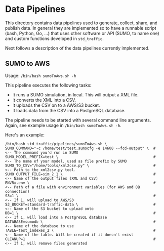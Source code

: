 # Data Pipelines

This directory contains data pipelines used to generate, collect, share, and publish data. In general they are implemented so to have a runnable script (bash, Python, Go, ...) that uses other software or API (SUMO, to name one) and custom functions developed in `std_traffic`.

Next follows a description of the data pipelines currently implemented.

## SUMO to AWS

Usage: `/bin/bash sumoToAws.sh -h`

This pipeline executes the following tasks:

  - It runs a SUMO simulation, in local. This will output a XML file.
  - It converts the XML into a CSV.
  - It uploads the CSV on to a AWS/S3 bucket.
  - It loads data from the CSV into a PostgreSQL database.

The pipeline needs to be started with several command line arguments. Again, see example usage in `/bin/bash sumoToAws.sh -h`.

Here's an example:

```
/bin/bash std_traffic/pipelines/sumoToAws.sh \
SUMO_COMMAND="-c /home/test/test.sumocfg -e 14600 --fcd-output" \  # <-- The command you'd run in SUMO
SUMO_MODEL_PREFIX=test \                                           # <-- The name of your model, used as file prefix by SUMO
SUMO_TO_CSV="/home/tools/xml2csv.py" \                             # <-- Path to the xml2csv.py tool.
SUMO_OUTPUT_FILE=sim_2_1 \                                         # <-- Name of the output files (XML and CSV)
ENVR=.env \                                                        # <-- Path of a file with environment variables (for AWS and DB connection)
S3=1 \                                                             # <-- If 1, will upload to AWS/S3
S3_BUCKET=standard-traffic-data \                                  # <-- Name of the S3 bucket to upload onto
DB=1 \                                                             # <-- If 1, will load into a PostgreSQL database
DATABASE=sumodb \                                                  # <-- Name of the database to use
TABLE=test_indexes_2 \                                             # <-- Name of the table. Will be created if it doesn't exist
CLEANUP=1                                                          # <-- If 1, will remove files generated
```
